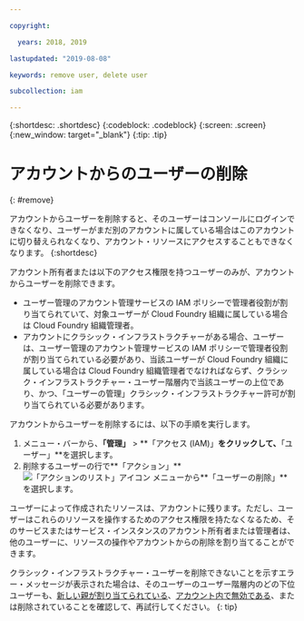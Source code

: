 ```yaml
---

copyright:

  years: 2018, 2019

lastupdated: "2019-08-08"

keywords: remove user, delete user

subcollection: iam

---
```


{:shortdesc: .shortdesc}
{:codeblock: .codeblock}
{:screen: .screen}
{:new_window: target="_blank"}
{:tip: .tip}

# アカウントからのユーザーの削除
{: #remove}

アカウントからユーザーを削除すると、そのユーザーはコンソールにログインできなくなり、ユーザーがまだ別のアカウントに属している場合はこのアカウントに切り替えられなくなり、アカウント・リソースにアクセスすることもできなくなります。
{:shortdesc}

アカウント所有者または以下のアクセス権限を持つユーザーのみが、アカウントからユーザーを削除できます。

* ユーザー管理のアカウント管理サービスの IAM ポリシーで管理者役割が割り当てられていて、対象ユーザーが Cloud Foundry 組織に属している場合は Cloud Foundry 組織管理者。
* アカウントにクラシック・インフラストラクチャーがある場合、ユーザーは、ユーザー管理のアカウント管理サービスの IAM ポリシーで管理者役割が割り当てられている必要があり、当該ユーザーが Cloud Foundry 組織に属している場合は Cloud Foundry 組織管理者でなければならず、クラシック・インフラストラクチャー・ユーザー階層内で当該ユーザーの上位であり、かつ、「ユーザーの管理」クラシック・インフラストラクチャー許可が割り当てられている必要があります。

アカウントからユーザーを削除するには、以下の手順を実行します。

1. メニュー・バーから、**「管理」** &gt; **「アクセス (IAM)」**をクリックして、**「ユーザー」**を選択します。
2. 削除するユーザーの行で**「アクション」** ![「アクションのリスト」アイコン](../icons/action-menu-icon.svg) メニューから**「ユーザーの削除」**を選択します。

ユーザーによって作成されたリソースは、アカウントに残ります。ただし、ユーザーはこれらのリソースを操作するためのアクセス権限を持たなくなるため、そのサービスまたはサービス・インスタンスのアカウント所有者または管理者は、他のユーザーに、リソースの操作やアカウントからの削除を割り当てることができます。

クラシック・インフラストラクチャー・ユーザーを削除できないことを示すエラー・メッセージが表示された場合は、そのユーザーのユーザー階層内のどの下位ユーザーも、[新しい親が割り当てられている](/docs/iam?topic=iam-update-parent)、[アカウント内で無効である](/docs/iam?topic=iam-status)、または削除されていることを確認して、再試行してください。
{: tip}
